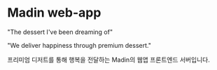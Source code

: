 # Madin web-app

"The dessert I've been dreaming of"

"We deliver happiness through premium dessert."

프리미엄 디저트를 통해 행복을 전달하는 Madin의 웹앱 프론트엔드 서버입니다.
